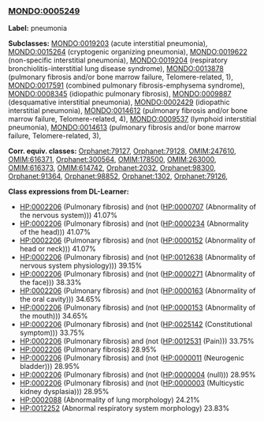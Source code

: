 
### [MONDO:0005249](http://purl.obolibrary.org/obo/MONDO_0005249)
**Label:** pneumonia

**Subclasses:** [MONDO:0019203](http://purl.obolibrary.org/obo/MONDO_0019203) (acute interstitial pneumonia), [MONDO:0015264](http://purl.obolibrary.org/obo/MONDO_0015264) (cryptogenic organizing pneumonia), [MONDO:0019622](http://purl.obolibrary.org/obo/MONDO_0019622) (non-specific interstitial pneumonia), [MONDO:0019204](http://purl.obolibrary.org/obo/MONDO_0019204) (respiratory bronchiolitis-interstitial lung disease syndrome), [MONDO:0013878](http://purl.obolibrary.org/obo/MONDO_0013878) (pulmonary fibrosis and/or bone marrow failure, Telomere-related, 1), [MONDO:0017591](http://purl.obolibrary.org/obo/MONDO_0017591) (combined pulmonary fibrosis-emphysema syndrome), [MONDO:0008345](http://purl.obolibrary.org/obo/MONDO_0008345) (idiopathic pulmonary fibrosis), [MONDO:0009887](http://purl.obolibrary.org/obo/MONDO_0009887) (desquamative interstitial pneumonia), [MONDO:0002429](http://purl.obolibrary.org/obo/MONDO_0002429) (idiopathic interstitial pneumonia), [MONDO:0014612](http://purl.obolibrary.org/obo/MONDO_0014612) (pulmonary fibrosis and/or bone marrow failure, Telomere-related, 4), [MONDO:0009537](http://purl.obolibrary.org/obo/MONDO_0009537) (lymphoid interstitial pneumonia), [MONDO:0014613](http://purl.obolibrary.org/obo/MONDO_0014613) (pulmonary fibrosis and/or bone marrow failure, Telomere-related, 3), 

**Corr. equiv. classes:** [Orphanet:79127](http://www.orpha.net/ORDO/Orphanet_79127), [Orphanet:79128](http://www.orpha.net/ORDO/Orphanet_79128), [OMIM:247610](http://purl.obolibrary.org/obo/OMIM_247610), [OMIM:616371](http://purl.obolibrary.org/obo/OMIM_616371), [Orphanet:300564](http://www.orpha.net/ORDO/Orphanet_300564), [OMIM:178500](http://purl.obolibrary.org/obo/OMIM_178500), [OMIM:263000](http://purl.obolibrary.org/obo/OMIM_263000), [OMIM:616373](http://purl.obolibrary.org/obo/OMIM_616373), [OMIM:614742](http://purl.obolibrary.org/obo/OMIM_614742), [Orphanet:2032](http://www.orpha.net/ORDO/Orphanet_2032), [Orphanet:98300](http://www.orpha.net/ORDO/Orphanet_98300), [Orphanet:91364](http://www.orpha.net/ORDO/Orphanet_91364), [Orphanet:98852](http://www.orpha.net/ORDO/Orphanet_98852), [Orphanet:1302](http://www.orpha.net/ORDO/Orphanet_1302), [Orphanet:79126](http://www.orpha.net/ORDO/Orphanet_79126), 

**Class expressions from DL-Learner:**

- [HP:0002206](http://purl.obolibrary.org/obo/HP_0002206) (Pulmonary fibrosis) and (not ([HP:0000707](http://purl.obolibrary.org/obo/HP_0000707) (Abnormality of the nervous system))) 41.07%
- [HP:0002206](http://purl.obolibrary.org/obo/HP_0002206) (Pulmonary fibrosis) and (not ([HP:0000234](http://purl.obolibrary.org/obo/HP_0000234) (Abnormality of the head))) 41.07%
- [HP:0002206](http://purl.obolibrary.org/obo/HP_0002206) (Pulmonary fibrosis) and (not ([HP:0000152](http://purl.obolibrary.org/obo/HP_0000152) (Abnormality of head or neck))) 41.07%
- [HP:0002206](http://purl.obolibrary.org/obo/HP_0002206) (Pulmonary fibrosis) and (not ([HP:0012638](http://purl.obolibrary.org/obo/HP_0012638) (Abnormality of nervous system physiology))) 39.15%
- [HP:0002206](http://purl.obolibrary.org/obo/HP_0002206) (Pulmonary fibrosis) and (not ([HP:0000271](http://purl.obolibrary.org/obo/HP_0000271) (Abnormality of the face))) 38.33%
- [HP:0002206](http://purl.obolibrary.org/obo/HP_0002206) (Pulmonary fibrosis) and (not ([HP:0000163](http://purl.obolibrary.org/obo/HP_0000163) (Abnormality of the oral cavity))) 34.65%
- [HP:0002206](http://purl.obolibrary.org/obo/HP_0002206) (Pulmonary fibrosis) and (not ([HP:0000153](http://purl.obolibrary.org/obo/HP_0000153) (Abnormality of the mouth))) 34.65%
- [HP:0002206](http://purl.obolibrary.org/obo/HP_0002206) (Pulmonary fibrosis) and (not ([HP:0025142](http://purl.obolibrary.org/obo/HP_0025142) (Constitutional symptom))) 33.75%
- [HP:0002206](http://purl.obolibrary.org/obo/HP_0002206) (Pulmonary fibrosis) and (not ([HP:0012531](http://purl.obolibrary.org/obo/HP_0012531) (Pain))) 33.75%
- [HP:0002206](http://purl.obolibrary.org/obo/HP_0002206) (Pulmonary fibrosis) 28.95%
- [HP:0002206](http://purl.obolibrary.org/obo/HP_0002206) (Pulmonary fibrosis) and (not ([HP:0000011](http://purl.obolibrary.org/obo/HP_0000011) (Neurogenic bladder))) 28.95%
- [HP:0002206](http://purl.obolibrary.org/obo/HP_0002206) (Pulmonary fibrosis) and (not ([HP:0000004](http://purl.obolibrary.org/obo/HP_0000004) (null))) 28.95%
- [HP:0002206](http://purl.obolibrary.org/obo/HP_0002206) (Pulmonary fibrosis) and (not ([HP:0000003](http://purl.obolibrary.org/obo/HP_0000003) (Multicystic kidney dysplasia))) 28.95%
- [HP:0002088](http://purl.obolibrary.org/obo/HP_0002088) (Abnormality of lung morphology) 24.21%
- [HP:0012252](http://purl.obolibrary.org/obo/HP_0012252) (Abnormal respiratory system morphology) 23.83%



